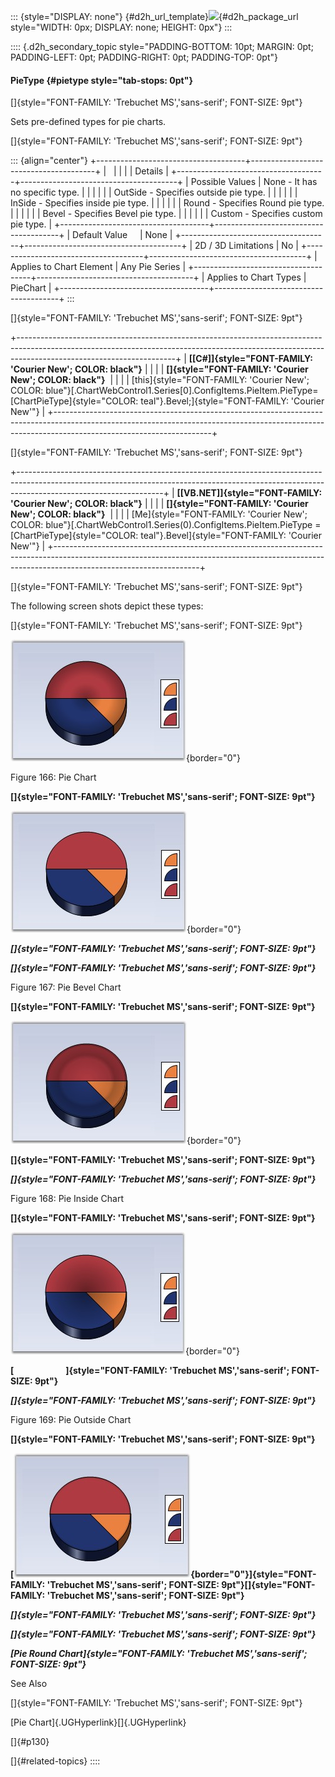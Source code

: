 ::: {style="DISPLAY: none"}
[](ms-xhelp:///?Id=d2h_url_template){#d2h_url_template}![](!package_url!){#d2h_package_url style="WIDTH: 0px; DISPLAY: none; HEIGHT: 0px"}
:::

:::: {.d2h_secondary_topic style="PADDING-BOTTOM: 10pt; MARGIN: 0pt; PADDING-LEFT: 0pt; PADDING-RIGHT: 0pt; PADDING-TOP: 0pt"}
#### PieType {#pietype style="tab-stops: 0pt"}

[]{style="FONT-FAMILY: 'Trebuchet MS','sans-serif'; FONT-SIZE: 9pt"} 

Sets pre-defined types for pie charts.

[]{style="FONT-FAMILY: 'Trebuchet MS','sans-serif'; FONT-SIZE: 9pt"} 

::: {align="center"}
+-------------------------------------+---------------------------------------+
|                                                                             |
|                                                                             |
| Details                                                                     |
+-------------------------------------+---------------------------------------+
| Possible Values                     | None - It has no specific type.       |
|                                     |                                       |
|                                     | OutSide - Specifies outside pie type. |
|                                     |                                       |
|                                     | InSide - Specifies inside pie type.   |
|                                     |                                       |
|                                     | Round - Specifies Round pie type.     |
|                                     |                                       |
|                                     | Bevel - Specifies Bevel pie type.     |
|                                     |                                       |
|                                     | Custom - Specifies custom pie type.   |
+-------------------------------------+---------------------------------------+
| Default Value                       | None                                  |
+-------------------------------------+---------------------------------------+
| 2D / 3D Limitations                 | No                                    |
+-------------------------------------+---------------------------------------+
| Applies to Chart Element            | Any Pie Series                        |
+-------------------------------------+---------------------------------------+
| Applies to Chart Types              | PieChart                              |
+-------------------------------------+---------------------------------------+
:::

[]{style="FONT-FAMILY: 'Trebuchet MS','sans-serif'; FONT-SIZE: 9pt"} 

+---------------------------------------------------------------------------------------------------------------------------------------------------------------------------------------------------+
| **[\[C#\]]{style="FONT-FAMILY: 'Courier New'; COLOR: black"}**                                                                                                                                    |
|                                                                                                                                                                                                   |
| **[]{style="FONT-FAMILY: 'Courier New'; COLOR: black"}**                                                                                                                                          |
|                                                                                                                                                                                                   |
| [this]{style="FONT-FAMILY: 'Courier New'; COLOR: blue"}[.ChartWebControl1.Series\[0\].ConfigItems.PieItem.PieType=[ChartPieType]{style="COLOR: teal"}.Bevel;]{style="FONT-FAMILY: 'Courier New'"} |
+---------------------------------------------------------------------------------------------------------------------------------------------------------------------------------------------------+

[]{style="FONT-FAMILY: 'Trebuchet MS','sans-serif'; FONT-SIZE: 9pt"} 

+------------------------------------------------------------------------------------------------------------------------------------------------------------------------------------------------+
| **[\[VB.NET\]]{style="FONT-FAMILY: 'Courier New'; COLOR: black"}**                                                                                                                             |
|                                                                                                                                                                                                |
| **[]{style="FONT-FAMILY: 'Courier New'; COLOR: black"}**                                                                                                                                       |
|                                                                                                                                                                                                |
| [Me]{style="FONT-FAMILY: 'Courier New'; COLOR: blue"}[.ChartWebControl1.Series(0).ConfigItems.PieItem.PieType = [ChartPieType]{style="COLOR: teal"}.Bevel]{style="FONT-FAMILY: 'Courier New'"} |
+------------------------------------------------------------------------------------------------------------------------------------------------------------------------------------------------+

[]{style="FONT-FAMILY: 'Trebuchet MS','sans-serif'; FONT-SIZE: 9pt"} 

The following screen shots depict these types:

[]{style="FONT-FAMILY: 'Trebuchet MS','sans-serif'; FONT-SIZE: 9pt"} 

![](ImagesExt/image64_171.jpg){border="0"}

Figure 166: Pie Chart

**[]{style="FONT-FAMILY: 'Trebuchet MS','sans-serif'; FONT-SIZE: 9pt"}** 

![](ImagesExt/image64_172.jpg){border="0"}

***[]{style="FONT-FAMILY: 'Trebuchet MS','sans-serif'; FONT-SIZE: 9pt"}*** 

***[]{style="FONT-FAMILY: 'Trebuchet MS','sans-serif'; FONT-SIZE: 9pt"}*** 

Figure 167: Pie Bevel Chart

**[]{style="FONT-FAMILY: 'Trebuchet MS','sans-serif'; FONT-SIZE: 9pt"}** 

![](ImagesExt/image64_173.jpg){border="0"}

**[]{style="FONT-FAMILY: 'Trebuchet MS','sans-serif'; FONT-SIZE: 9pt"}** 

***[]{style="FONT-FAMILY: 'Trebuchet MS','sans-serif'; FONT-SIZE: 9pt"}*** 

Figure 168: Pie Inside Chart

**[]{style="FONT-FAMILY: 'Trebuchet MS','sans-serif'; FONT-SIZE: 9pt"}** 

![](ImagesExt/image64_174.jpg){border="0"}

**[                         ]{style="FONT-FAMILY: 'Trebuchet MS','sans-serif'; FONT-SIZE: 9pt"}**

***[]{style="FONT-FAMILY: 'Trebuchet MS','sans-serif'; FONT-SIZE: 9pt"}*** 

Figure 169: Pie Outside Chart

**[]{style="FONT-FAMILY: 'Trebuchet MS','sans-serif'; FONT-SIZE: 9pt"}** 

**[![](ImagesExt/image64_175.jpg){border="0"}]{style="FONT-FAMILY: 'Trebuchet MS','sans-serif'; FONT-SIZE: 9pt"}[]{style="FONT-FAMILY: 'Trebuchet MS','sans-serif'; FONT-SIZE: 9pt"}**

***[]{style="FONT-FAMILY: 'Trebuchet MS','sans-serif'; FONT-SIZE: 9pt"}*** 

***[]{style="FONT-FAMILY: 'Trebuchet MS','sans-serif'; FONT-SIZE: 9pt"}*** 

***[Pie Round Chart]{style="FONT-FAMILY: 'Trebuchet MS','sans-serif'; FONT-SIZE: 9pt"}***

See Also

[]{style="FONT-FAMILY: 'Trebuchet MS','sans-serif'; FONT-SIZE: 9pt"} 

[Pie Chart]{.UGHyperlink}[]{.UGHyperlink}

[]{#p130} 

[]{#related-topics}
::::
